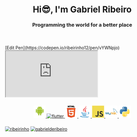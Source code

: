 <h1 align="center">Hi😎, I'm Gabriel Ribeiro</h1>
<h3 align="center">Programming the world for a better place</h3>

<header id="main-header" class="main-header"></header>

<div class="oldie-header">[Edit Pen](https://codepen.io/ribeirinho12/pen/vYWNpjo)</div>

<div id="result-iframe-wrap" role="main"><iframe id="result" src="https://cdpn.io/ribeirinho12/fullpage/vYWNpjo" sandbox="allow-downloads allow-forms allow-modals allow-pointer-lock allow-popups allow-presentation allow-same-origin allow-scripts allow-top-navigation-by-user-activation" allow="accelerometer; camera; encrypted-media; display-capture; geolocation; gyroscope; microphone; midi; clipboard-read; clipboard-write" allowtransparency="true" allowpaymentrequest="true" allowfullscreen="true" class="result-iframe" loading="lazy"></iframe></div>

<textarea id="init-data" style="display:none">{"__browser":{"device":"unknown_device","mobile":false,"name":"chrome","platform":"pc","version":"97"},"__constants":{"gridIframeSandboxAttributes":"allow-forms allow-modals allow-pointer-lock allow-presentation allow-same-origin allow-scripts"},"__CPDATA":{"domain_iframe":"https://cdpn.io","environment":"production","host":"codepen.io","iframe_allow":"accelerometer; camera; encrypted-media; display-capture; geolocation; gyroscope; microphone; midi; clipboard-read; clipboard-write","iframe_sandbox":"allow-downloads allow-forms allow-modals allow-pointer-lock allow-popups allow-presentation allow-same-origin allow-scripts allow-top-navigation-by-user-activation"},"__user":{"anon":false,"base_url":"/ribeirinho12/","current_team_id":0,"current_team_hashid":null,"hashid":"PNKjOx","id":7633354,"itemType":"user","name":"Gabriel Ribeiro","paid":false,"tier":0,"username":"ribeirinho12","created_at":"2022-01-26T22:17:22.509Z","email_verified":true,"collections_count":0,"collections_private_count":0,"followers_count":0,"followings_count":1,"pens_count":4,"pens_private_count":0,"projects_count":0,"projects_private_count":0},"__firebase":{"config":{"apiKey":"AIzaSyBgLAe7N_MdFpuVofMkcQLGwwhUu5tuxls","authDomain":"codepen-store-production.firebaseapp.com","databaseURL":"https://codepen-store-production.firebaseio.com","disabled":false,"projectId":"codepen-store-production"},"token":"eyJhbGciOiJSUzI1NiJ9.eyJhdWQiOiJodHRwczovL2lkZW50aXR5dG9vbGtpdC5nb29nbGVhcGlzLmNvbS9nb29nbGUuaWRlbnRpdHkuaWRlbnRpdHl0b29sa2l0LnYxLklkZW50aXR5VG9vbGtpdCIsImNsYWltcyI6eyJvd25lcklkIjoiUE5Lak94IiwiYWRtaW4iOmZhbHNlfSwiZXhwIjoxNjQ0MzY5OTI3LCJpYXQiOjE2NDQzNjYzMjcsImlzcyI6ImZpcmViYXNlLWFkbWluc2RrLThva3lsQGNvZGVwZW4tc3RvcmUtcHJvZHVjdGlvbi5pYW0uZ3NlcnZpY2VhY2NvdW50LmNvbSIsInN1YiI6ImZpcmViYXNlLWFkbWluc2RrLThva3lsQGNvZGVwZW4tc3RvcmUtcHJvZHVjdGlvbi5pYW0uZ3NlcnZpY2VhY2NvdW50LmNvbSIsInVpZCI6IlBOS2pPeCJ9.Ia8qqNlxm6Ipt917j6BX_kx2cJQnheHfdm57ojjSwooVhg5eHTH4kz4A3SQ8UqUyfLVCNF90KsYak8iQRKNOeleBm0j2j1TLdYgeLwb0hYrJ-t6vYOt0_fSE-DvAaIERpaTscZVyoznz0Bit-abeDDDBnh4yEyKjdcrO7jwcbNyO2ZKYVeHO2LYOqXiO2DwXvkt2caon8anQT3HhqNjTzQaM5Me1MSZ5TJafMhmD91B9Lsg3KCZy7QOsWEaN84mhJ6sZRp8NprOQnjPPRtMygKX8plXc_zbBTqPleYeL56D1f7YEU8Rp1eYccEXsqGNf95cyLjZqkHa0Qjvn6TlRww"},"__graphql":{"data":{"sessionUser":{"id":"PNKjOx","name":"Gabriel Ribeiro","title":"Gabriel Ribeiro","avatar80":"https://assets.codepen.io/t-1/user-default-avatar.jpg?fit=crop&format=auto&height=80&version=0&width=80","avatar512":"https://assets.codepen.io/t-1/user-default-avatar.jpg?fit=crop&format=auto&height=512&version=0&width=512","currentContext":{"id":"PNKjOx","baseUrl":"/ribeirinho12","title":"Gabriel Ribeiro","name":"Gabriel Ribeiro","avatar80":"https://assets.codepen.io/t-1/user-default-avatar.jpg?fit=crop&format=auto&height=80&version=0&width=80","avatar512":"https://assets.codepen.io/t-1/user-default-avatar.jpg?fit=crop&format=auto&height=512&version=0&width=512","username":"ribeirinho12","contextType":"USER","__typename":"User"},"currentTeamId":null,"baseUrl":"/ribeirinho12","username":"ribeirinho12","admin":false,"anon":false,"pro":false,"verified":true,"teams":[],"__typename":"User"}}},"__pay_stripe_public":"pk_NgCjQmQs7wXOFmfNC0LKMgEkmlThn","__pay_braintree_env":"production","__item":"{\"id\":58273082,\"hashid\":\"vYWNpjo\",\"itemType\":\"pen\",\"user_id\":7633354,\"slug_hash\":\"vYWNpjo\",\"private\":false,\"slug_hash_private\":\"1f116cc5efe7880694e7823a6076de1f\"}","__profiled":{"base_url":"/ribeirinho12","hashid":"PNKjOx","id":7633354,"name":"Gabriel Ribeiro","type":"user","username":"ribeirinho12"},"__pageType":"full"}</textarea><script nonce="8R4kpth0GsQ=">LUX=(function(){var a=("undefined"!==typeof(LUX)&&"undefined"!==typeof(LUX.gaMarks)?LUX.gaMarks:[]);var d=("undefined"!==typeof(LUX)&&"undefined"!==typeof(LUX.gaMeasures)?LUX.gaMeasures:[]);var j="LUX_start";var k=window.performance;var l=("undefined"!==typeof(LUX)&&LUX.ns?LUX.ns:(Date.now?Date.now():+(new Date())));if(k&&k.timing&&k.timing.navigationStart){l=k.timing.navigationStart}function f(){if(k&&k.now){return k.now()}var o=Date.now?Date.now():+(new Date());return o-l}function b(n){if(k){if(k.mark){return k.mark(n)}else{if(k.webkitMark){return k.webkitMark(n)}}}a.push({name:n,entryType:"mark",startTime:f(),duration:0});return}function m(p,t,n){if("undefined"===typeof(t)&&h(j)){t=j}if(k){if(k.measure){if(t){if(n){return k.measure(p,t,n)}else{return k.measure(p,t)}}else{return k.measure(p)}}else{if(k.webkitMeasure){return k.webkitMeasure(p,t,n)}}}var r=0,o=f();if(t){var s=h(t);if(s){r=s.startTime}else{if(k&&k.timing&&k.timing[t]){r=k.timing[t]-k.timing.navigationStart}else{return}}}if(n){var q=h(n);if(q){o=q.startTime}else{if(k&&k.timing&&k.timing[n]){o=k.timing[n]-k.timing.navigationStart}else{return}}}d.push({name:p,entryType:"measure",startTime:r,duration:(o-r)});return}function h(n){return c(n,g())}function c(p,o){for(i=o.length-1;i>=0;i--){var n=o[i];if(p===n.name){return n}}return undefined}function g(){if(k){if(k.getEntriesByType){return k.getEntriesByType("mark")}else{if(k.webkitGetEntriesByType){return k.webkitGetEntriesByType("mark")}}}return a}return{mark:b,measure:m,gaMarks:a,gaMeasures:d}})();LUX.ns=(Date.now?Date.now():+(new Date()));LUX.ac=[];LUX.cmd=function(a){LUX.ac.push(a)};LUX.init=function(){LUX.cmd(["init"])};LUX.send=function(){LUX.cmd(["send"])};LUX.addData=function(a,b){LUX.cmd(["addData",a,b])};LUX_ae=[];window.addEventListener("error",function(a){LUX_ae.push(a)});LUX_al=[];if("function"===typeof(PerformanceObserver)&&"function"===typeof(PerformanceLongTaskTiming)){var LongTaskObserver=new PerformanceObserver(function(c){var b=c.getEntries();for(var a=0;a<b.length;a++){var d=b[a];LUX_al.push(d)}});try{LongTaskObserver.observe({type:["longtask"]})}catch(e){}};</script>

<h3 align="center"></h3>
<p align="center"> <a href="https://developer.android.com" target="_blank" rel="noreferrer"> <img src="https://raw.githubusercontent.com/devicons/devicon/master/icons/android/android-original-wordmark.svg" alt="android" width="40" height="40"/> </a> <a href="https://flutter.dev" target="_blank" rel="noreferrer"> <img src="https://www.vectorlogo.zone/logos/flutterio/flutterio-icon.svg" alt="flutter" width="40" height="40"/> </a> <a href="https://www.w3.org/html/" target="_blank" rel="noreferrer"> <img src="https://raw.githubusercontent.com/devicons/devicon/master/icons/html5/html5-original-wordmark.svg" alt="html5" width="40" height="40"/> </a> <a href="https://www.java.com" target="_blank" rel="noreferrer"> <img src="https://raw.githubusercontent.com/devicons/devicon/master/icons/java/java-original.svg" alt="java" width="40" height="40"/> </a> <a href="https://developer.mozilla.org/en-US/docs/Web/JavaScript" target="_blank" rel="noreferrer"> <img src="https://raw.githubusercontent.com/devicons/devicon/master/icons/javascript/javascript-original.svg" alt="javascript" width="40" height="40"/> </a> <a href="https://www.mysql.com/" target="_blank" rel="noreferrer"> <img src="https://raw.githubusercontent.com/devicons/devicon/master/icons/mysql/mysql-original-wordmark.svg" alt="mysql" width="40" height="40"/> </a> <a href="https://www.python.org" target="_blank" rel="noreferrer"> <img src="https://raw.githubusercontent.com/devicons/devicon/master/icons/python/python-original.svg" alt="python" width="40" height="40"/> </a> </p>

<h3 align="left"></h3>
<p align="left">
<a href="https://linkedin.com/in/ribeirinho" target="blank"><img align="center" src="https://raw.githubusercontent.com/rahuldkjain/github-profile-readme-generator/master/src/images/icons/Social/linked-in-alt.svg" alt="ribeirinho" height="40" width="50" /></a>
<a href="https://instagram.com/gabrielderibeiro" target="blank"><img align="center" src="https://raw.githubusercontent.com/rahuldkjain/github-profile-readme-generator/master/src/images/icons/Social/instagram.svg" alt="gabrielderibeiro" height="40" width="50" /></a>
</p>

